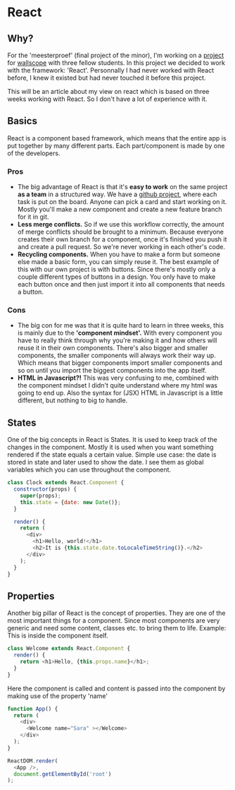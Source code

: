 # React
## Why?
For the 'meesterproef' (final project of the minor), I'm working on a [project](https://github.com/Maikxx/360-wallscope) for [wallscope](https://wallscope.co.uk/) with three fellow students.
In this project we decided to work with the framework: 'React'.
Personnally I had never worked with React before, I knew it existed but had never touched it before this project. 

This will be an article about my view on react which is based on three weeks working with React. So I don't have a lot of experience with it. 

## Basics
React is a component based framework, which means that the entire app is put together by many different parts. Each part/component is made by one of the developers. 

### Pros
* The big advantage of React is that it's **easy to work** on the same project **as a team** in a structured way. We have a [github project](https://github.com/Maikxx/360-wallscope/projects/1), where each task is put on the board. Anyone can pick a card and start working on it. Mostly you'll make a new component and create a new feature branch for it in git. 
* **Less merge conflicts.** So if we use this workflow correctly, the amount of merge conflicts should be brought to a minimum. Because everyone creates their own branch for a component, once it's finished you push it and create a pull request. So we're never working in each other's code. 
* **Recycling components.** When you have to make a form but someone else made a basic form, you can simply reuse it. The best example of this with our own project is with buttons. Since there's mostly only a couple different types of buttons in a design. You only have to make each button once and then just import it into all components that needs a button. 

### Cons
* The big con for me was that it is quite hard to learn in three weeks, this is mainly due to the **'component mindset'.** With every component you have to really think through why you're making it and how others will reuse it in their own components. There's also bigger and smaller components, the smaller components will always work their way up. Which means that bigger components import smaller components and so on until you import the biggest components into the app itself. 
* **HTML in Javascript?!** This was very confusing to me, combined with the component mindset I didn't quite understand where my html was going to end up. Also the syntax for (JSX) HTML in Javascript is a little different, but nothing to big to handle. 

## States 
One of the big concepts in React is States. It is used to keep track of the changes in the component. Mostly it is used when you want something rendered if the state equals a certain value. Simple use case: the date is stored in state and later used to show the date. I see them as global variables which you can use throughout the component. 
```Javascript
class Clock extends React.Component {
  constructor(props) {
    super(props);
    this.state = {date: new Date()};
  }

  render() {
    return (
      <div>
        <h1>Hello, world!</h1>
        <h2>It is {this.state.date.toLocaleTimeString()}.</h2>
      </div>
    );
  }
}
```

## Properties 
Another big pillar of React is the concept of properties. They are one of the most important things for a component. Since most components are very generic and need some content, classes etc. to bring them to life. Example: This is inside the component itself. 
```Javascript
class Welcome extends React.Component {
  render() {
    return <h1>Hello, {this.props.name}</h1>;
  }
}
```
Here the component is called and content is passed into the component by making use of the property 'name'
```Javascript
function App() {
  return (
    <div>
      <Welcome name="Sara" ></Welcome>
    </div>
  );
}

ReactDOM.render(
  <App />,
  document.getElementById('root')
);
```
